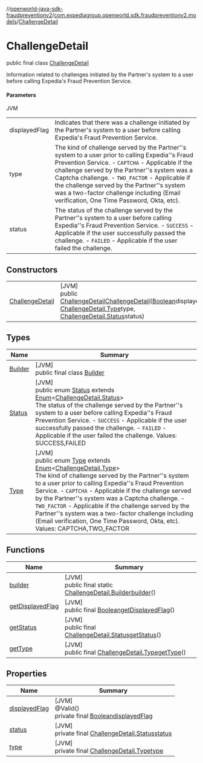 //[openworld-java-sdk-fraudpreventionv2](../../../index.md)/[com.expediagroup.openworld.sdk.fraudpreventionv2.models](../index.md)/[ChallengeDetail](index.md)

# ChallengeDetail

public final class [ChallengeDetail](index.md)

Information related to challenges initiated by the Partner's system to a user before calling Expedia's Fraud Prevention Service.

#### Parameters

JVM

| | |
|---|---|
| displayedFlag | Indicates that there was a challenge initiated by the Partner's system to a user before calling Expedia's Fraud Prevention Service. |
| type | The kind of challenge served by the Partner''s system to a user prior to calling Expedia''s Fraud Prevention Service. - `CAPTCHA` - Applicable if the challenge served by the Partner''s system was a Captcha challenge. - `TWO_FACTOR` - Applicable if the challenge served by the Partner''s system was a two-factor challenge including (Email verification, One Time Password, Okta, etc). |
| status | The status of the challenge served by the Partner''s system to a user before calling Expedia''s Fraud Prevention Service. - `SUCCESS` - Applicable if the user successfully passed the challenge. - `FAILED` - Applicable if the user failed the challenge. |

## Constructors

| | |
|---|---|
| [ChallengeDetail](-challenge-detail.md) | [JVM]<br>public [ChallengeDetail](index.md)[ChallengeDetail](-challenge-detail.md)([Boolean](https://docs.oracle.com/javase/8/docs/api/java/lang/Boolean.html)displayedFlag, [ChallengeDetail.Type](-type/index.md)type, [ChallengeDetail.Status](-status/index.md)status) |

## Types

| Name | Summary |
|---|---|
| [Builder](-builder/index.md) | [JVM]<br>public final class [Builder](-builder/index.md) |
| [Status](-status/index.md) | [JVM]<br>public enum [Status](-status/index.md) extends [Enum](https://docs.oracle.com/javase/8/docs/api/java/lang/Enum.html)&lt;[ChallengeDetail.Status](-status/index.md)&gt;<br>The status of the challenge served by the Partner''s system to a user before calling Expedia''s Fraud Prevention Service. - `SUCCESS` - Applicable if the user successfully passed the challenge. - `FAILED` - Applicable if the user failed the challenge. Values: SUCCESS,FAILED |
| [Type](-type/index.md) | [JVM]<br>public enum [Type](-type/index.md) extends [Enum](https://docs.oracle.com/javase/8/docs/api/java/lang/Enum.html)&lt;[ChallengeDetail.Type](-type/index.md)&gt;<br>The kind of challenge served by the Partner''s system to a user prior to calling Expedia''s Fraud Prevention Service. - `CAPTCHA` - Applicable if the challenge served by the Partner''s system was a Captcha challenge. - `TWO_FACTOR` - Applicable if the challenge served by the Partner''s system was a two-factor challenge including (Email verification, One Time Password, Okta, etc). Values: CAPTCHA,TWO_FACTOR |

## Functions

| Name | Summary |
|---|---|
| [builder](builder.md) | [JVM]<br>public final static [ChallengeDetail.Builder](-builder/index.md)[builder](builder.md)() |
| [getDisplayedFlag](get-displayed-flag.md) | [JVM]<br>public final [Boolean](https://docs.oracle.com/javase/8/docs/api/java/lang/Boolean.html)[getDisplayedFlag](get-displayed-flag.md)() |
| [getStatus](get-status.md) | [JVM]<br>public final [ChallengeDetail.Status](-status/index.md)[getStatus](get-status.md)() |
| [getType](get-type.md) | [JVM]<br>public final [ChallengeDetail.Type](-type/index.md)[getType](get-type.md)() |

## Properties

| Name | Summary |
|---|---|
| [displayedFlag](index.md#815117954%2FProperties%2F-1883119931) | [JVM]<br>@Valid()<br>private final [Boolean](https://docs.oracle.com/javase/8/docs/api/java/lang/Boolean.html)[displayedFlag](index.md#815117954%2FProperties%2F-1883119931) |
| [status](index.md#-861027783%2FProperties%2F-1883119931) | [JVM]<br>private final [ChallengeDetail.Status](-status/index.md)[status](index.md#-861027783%2FProperties%2F-1883119931) |
| [type](index.md#-1644300431%2FProperties%2F-1883119931) | [JVM]<br>private final [ChallengeDetail.Type](-type/index.md)[type](index.md#-1644300431%2FProperties%2F-1883119931) |
